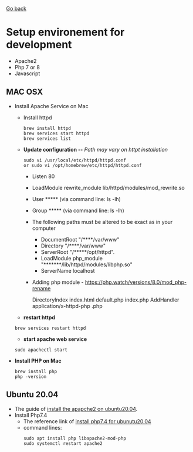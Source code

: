 [Go back](https://georgeeliotarchive.github.io/)
# Setup environement for development
-   Apache2
-   Php 7 or 8
-   Javascript


## MAC OSX 
- Install Apache Service on Mac
    -   Install httpd
        ```
        brew install httpd
        brew services start httpd
        brew services list
        ```
    

    -   **Update configuration --**  _Path may vary on httpt installation_
    
        ```
        sudo vi /usr/local/etc/httpd/httpd.conf
        or sudo vi /opt/homebrew/etc/httpd/httpd.conf
        ```      
        -   Listen 80
        -   LoadModule rewrite_module lib/httpd/modules/mod_rewrite.so
        -   User ***** (via command line: ls -lh)
        -   Group ***** (via command line: ls -lh)
        
        -   The following paths must be altered to be exact as in your computer
            -   DocumentRoot "/****/var/www"  
            -   Directory "/****/var/www"  
            -   ServerRoot "/*****/opt/httpd". 
            -   LoadModule php_module "*******/lib/httpd/modules/libphp.so"
            -   ServerName localhost

        -   Adding php module - https://php.watch/versions/8.0/mod_php-rename    
        
            <IfModule php_module> 
            DirectoryIndex index.html default.php index.php 
            AddHandler application/x-httpd-php .php
            </IfModule>
            

    -  **restart httpd**
    ```
    brew services restart httpd     
    ```
    -  **start apache web service**
    ```
    sudo apachectl start 
    ```

-   **Install PHP on Mac**
    ```
    brew install php
    php -version
    ```

## Ubuntu 20.04
-   The guide of [install the apapche2 on ubuntu20.04](https://www.digitalocean.com/community/tutorials/how-to-install-the-apache-web-server-on-ubuntu-20-04).
-   Install Php7.4
    -   The reference link of [install php7.4 for ubunutu20.04](https://linuxize.com/post/how-to-install-php-on-ubuntu-20-04/)
    -   command lines:
        ``` 
        sudo apt install php libapache2-mod-php
        sudo systemctl restart apache2 
        ```
        
  
